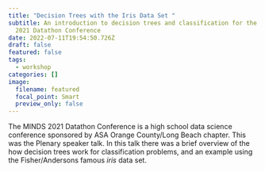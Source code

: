 ```yaml
---
title: "Decision Trees with the Iris Data Set "
subtitle: An introduction to decision trees and classification for the MINDS
  2021 Datathon Conference
date: 2022-07-11T19:54:50.726Z
draft: false
featured: false
tags:
  - workshop
categories: []
image:
  filename: featured
  focal_point: Smart
  preview_only: false
---
```

The MINDS 2021 Datathon Conference is a high school data science conference sponsored by ASA Orange County/Long Beach chapter.  This was the Plenary speaker talk.  In this talk there was a brief overview of the how decision trees work for classification problems, and an example using the Fisher/Andersons famous *iris* data set.